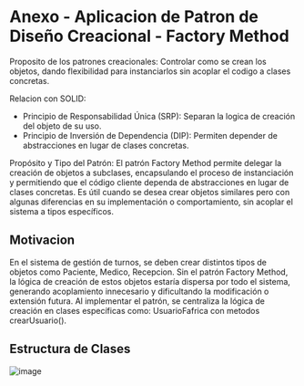 # Anexo - Aplicacion de Patron de Diseño Creacional - Factory Method

Proposito de los patrones creacionales: Controlar como se crean los objetos, dando flexibilidad para instanciarlos sin acoplar el codigo a clases concretas.

Relacion con SOLID: 
* Principio de Responsabilidad Única (SRP): Separan la logica de creación del objeto de su uso.
* Principio de Inversión de Dependencia (DIP): Permiten depender de abstracciones en lugar de clases concretas.

Propósito  y  Tipo  del  Patrón:  El patrón Factory Method permite delegar la creación de objetos a subclases, encapsulando el proceso de instanciación y permitiendo que el código cliente dependa de abstracciones en lugar de clases concretas. Es útil cuando se desea crear objetos similares pero con algunas diferencias en su implementación o comportamiento, sin acoplar el sistema a tipos específicos.

## Motivacion
En el sistema de gestión de turnos, se deben crear distintos tipos de objetos como Paciente, Medico, Recepcion. Sin el patrón Factory Method, la lógica de creación de estos objetos estaría dispersa por todo el sistema, generando acoplamiento innecesario y dificultando la modificación o extensión futura. Al implementar el patrón, se centraliza la lógica de creación en clases específicas como: UsuarioFafrica con metodos crearUsuario().

## Estructura de Clases
![image](https://github.com/user-attachments/assets/a778969d-2d40-42c6-be8d-e119524eca82)
